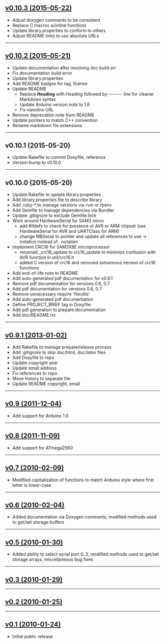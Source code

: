 ## [v0.10.3 (2015-05-22)](https://github.com/4-20ma/ModbusMaster/tree/v0.10.3)
- Adjust doxygen comments to be consistent
- Replace C macros w/inline functions
- Update library.properties to conform to others
- Adjust README links to use absolute URLs

---
## [v0.10.2 (2015-05-21)](https://github.com/4-20ma/ModbusMaster/tree/v0.10.2)
- Update documentation after resolving doc build err
- Fix documentation build error
- Update library.properties
- Add README badges for tag, license
- Update README
    - Replace **Heading** with Heading followed by ------- line for cleaner Markdown syntax
    - Update Arduino version note to 1.6
    - Fix nanoline URL
- Remove deprecation note from README
- Update pointers to match C++ convention
- Rename markdown file extensions

---
## v0.10.1 (2015-05-20)
- Update Rakefile to commit Doxyfile, reference
- Version bump to v0.10.0

---
## v0.10.0 (2015-05-20)
- Update Rakefile to update library.properties
- Add library.properties file to describe library
- Add .ruby-* to manage versions via rvm or rbenv
- Add Gemfile to manage dependencies via Bundler
- Update .gitignore to exclude Gemfile.lock
- Work around HardwareSerial for SAM3 micro
    - add #ifdefs to check for presence of AVR or ARM chipset (use HardwareSerial for AVR and UARTClass for ARM)
    - change MBSerial to pointer and update all references to use -> notation instead of . notation
- Implement CRC16 for SAM3X8E microprocessor
    - renamed _crc16_update to crc16_update to minimize confusion with AVR function in util/crc16.h
    - added C version of crc16 and removed extraneous version of crc16 functions
- Add end-of-life note to README
- Add auto-generated pdf documentation for v0.9.1
- Remove pdf documentation for versions 0.6, 0.7
- Add pdf documentation for versions 0.6, 0.7
- Remove unnecessary require 'fileutils'
- Add auto-generated pdf documentation
- Define PROJECT_BRIEF tag in Doxyfile
- Add pdf generation to prepare:documentation
- Add doc/README.txt

---
## [v0.9.1 (2013-01-02)](https://github.com/4-20ma/ModbusMaster/tree/v0.9.1)
- Add Rakefile to manage prepare/release process
- Add .gitignore to skip doc/html, doc/latex files
- Add Doxyfile to repo
- Update copyright year
- Update email address
- Fix references to repo
- Move history to separate file
- Update README copyright, email

---
## [v0.9 (2011-12-04)](https://github.com/4-20ma/ModbusMaster/tree/v0.9)
- Add support for Arduino 1.0

---
## [v0.8 (2011-11-09)](https://github.com/4-20ma/ModbusMaster/tree/v0.8)
- Add support for ATmega2560

---
## [v0.7 (2010-02-09)](https://github.com/4-20ma/ModbusMaster/tree/v0.7)
- Modified capitalization of functions to match Arduino style where first letter is lower-case

---
## [v0.6 (2010-02-04)](https://github.com/4-20ma/ModbusMaster/tree/v0.6)
- Added documentation via Doxygen comments, modified methods used to get/set storage buffers

---
## [v0.5 (2010-01-30)](https://github.com/4-20ma/ModbusMaster/tree/v0.5)
- Added ability to select serial port 0..3, modified methods used to get/set storage arrays, miscellaneous bug fixes

---
## [v0.3 (2010-01-29)](https://github.com/4-20ma/ModbusMaster/tree/v0.3)

---
## [v0.2 (2010-01-25)](https://github.com/4-20ma/ModbusMaster/tree/v0.2)

---
## [v0.1 (2010-01-24)](https://github.com/4-20ma/ModbusMaster/tree/v0.1)
- Initial public release
